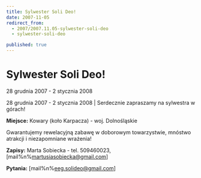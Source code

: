 ```yaml
---
title: Sylwester Soli Deo!
date: 2007-11-05
redirect_from: 
  - 2007/2007.11.05-sylwester-soli-deo
  - sylwester-soli-deo

published: true
---
```




# Sylwester Soli Deo!

<time>28 grudnia 2007 - 2 stycznia 2008</time>

28 grudnia 2007 - 2 stycznia 2008 | Serdecznie zapraszamy na sylwestra w górach! 

**Miejsce:** Kowary (koło Karpacza) - woj. Dolnośląskie

Gwarantujemy rewelacyjną zabawę w doborowym towarzystwie, mnóstwo atrakcji i niezapomniane wrażenia!

**Zapisy:** Marta Sobiecka - tel. 509460023, [mail%n%martusiasobiecka@gmail.com]

**Pytania:** [mail%n%eeg.solideo@gmail.com]

         

         


<!--CONTENT FROM OLD SERVER (jos before 2013): 28 grudnia 2007 - 2 stycznia 2008 | Serdecznie zapraszamy na sylwestra w górach! 



**Miejsce:** Kowary (koło Karpacza) - woj. Dolnośląskie



Gwarantujemy rewelacyjną zabawę w doborowym towarzystwie, mnóstwo atrakcji i niezapomniane wrażenia!



**Zapisy:** Marta Sobiecka - tel. 509460023, [mail%n%martusiasobiecka@gmail.com]



**Pytania:** [mail%n%eeg.solideo@gmail.com]

         

         

         
-->

<!--{{json:{"created_date":"2007-11-05 09:49:51","publish_down":"0000-00-00 00:00:00","id":"543"}}}-->
